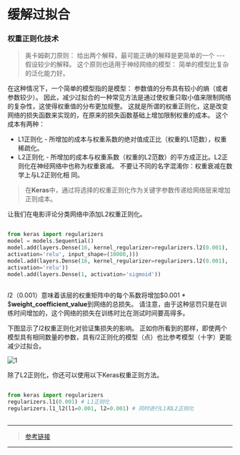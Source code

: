# 缓解过拟合


### **权重正则化技术**

> 奥卡姆剃刀原则：
给出两个解释，最可能正确的解释是更简单的一个 --- 假设较少的解释。 
这个原则也适用于神经网络的模型： 简单的模型比复杂的泛化能力好。


在这种情况下，一个简单的模型指的是模型：
参数值的分布具有较小的熵（或者参数较少）。 因此，减少过拟合的一种常见方法是通过使权重只取小值来限制网络的复杂性，这使得权重值的分布更加规整。
这就是所谓的权重正则化，这是改变网络的损失函数来实现的，在原来的损失函数基础上增加限制权重的成本。
这个成本有两种：

 - L1正则化 - 所增加的成本与权重系数的绝对值成正比（权重的L1范数），权重稀疏化。
 - L2正则化 - 所增加的成本与权重系数（权重的L2范数）的平方成正比。L2正则化在神经网络中也称为权重衰减。 不要让不同的名字混淆你：权重衰减在数学上与L2正则化相 同。

> 在**Keras**中，通过将选择的权重正则化作为关键字参数传递给网络层来增加正则成本。

让我们在电影评论分类网络中添加L2权重正则化。

```python
  
from keras import regularizers
model = models.Sequential()
model.add(layers.Dense(16, kernel_regularizer=regularizers.l2(0.001),
activation='relu', input_shape=(10000,)))
model.add(layers.Dense(16, kernel_regularizer=regularizers.l2(0.001),
activation='relu'))
model.add(layers.Dense(1, activation='sigmoid'))
  
```

$l2（0.001）$意味着该层的权重矩阵中的每个系数将增加$0.001 * $**weight_coefficient_value**到网络的总损失。 
请注意，由于这种惩罚只是在训练时间增加的，这个网络的损失在训练时比在测试时间要高得多。

下图显示了$l2$权重正则化对验证集损失的影响。
正如你所看到的那样，即使两个模型具有相同数量的参数，具有$l2$正则化的模型（点）也比参考模型（十字）更能减少过拟合。

![1](https://leanote.com/api/file/getImage?fileId=5b518aa4ab644167070014bb)

除了L2正则化，你还可以使用以下Keras权重正则方法。

```python
  
from keras import regularizers
regularizers.l1(0.001) # L1正则化
regularizers.l1_l2(l1=0.001, l2=0.001) # 同时进行L1和L2正则化
  
```


----------

> [参考链接](https://zhuanlan.zhihu.com/p/33138871)

----------
